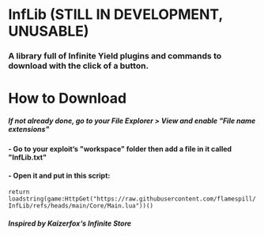 # InfLib (STILL IN DEVELOPMENT, UNUSABLE)
### A library full of Infinite Yield plugins and commands to download with the click of a button.

# How to Download
##### If not already done, go to your File Explorer > View and enable "File name extensions"
#### - Go to your exploit‘s "workspace" folder then add a file in it called "InfLib.txt"
#### - Open it and put in this script:
```return loadstring(game:HttpGet("https://raw.githubusercontent.com/flamespill/InfLib/refs/heads/main/Core/Main.lua"))()```

##### *Inspired by Kaizerfox‘s Infinite Store*
